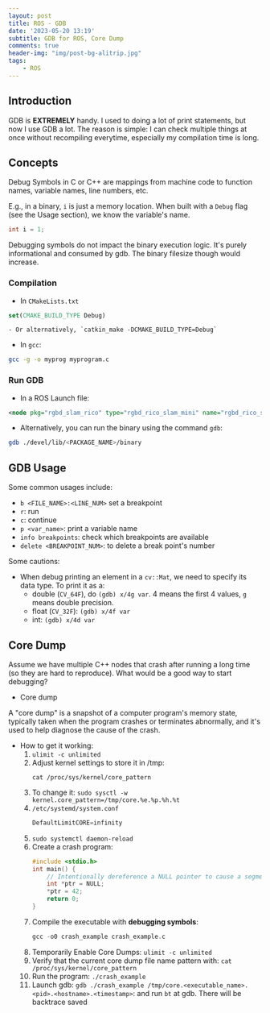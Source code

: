 ```yaml
---
layout: post
title: ROS - GDB
date: '2023-05-20 13:19'
subtitle: GDB for ROS, Core Dump
comments: true
header-img: "img/post-bg-alitrip.jpg"
tags:
    - ROS
---
```


## Introduction

GDB is **EXTREMELY** handy. I used to doing a lot of print statements, but now I use GDB a lot. The reason is simple: I can check multiple things at once without recompiling everytime, especially my compilation time is long.

## Concepts

Debug Symbols in C or C++ are mappings from machine code to function names, variable names, line numbers, etc.

E.g., in a binary, `i` is just a memory location. When built with a `Debug` flag (see the Usage section), we know the variable's name.

```cpp
int i = 1;
```

Debugging symbols do not impact the binary execution logic. It's purely informational and consumed by gdb. The binary filesize though would increase.

### Compilation 

- In `CMakeLists.txt`

```cmake
set(CMAKE_BUILD_TYPE Debug)
```
    - Or alternatively, `catkin_make -DCMAKE_BUILD_TYPE=Debug`

- In `gcc`:

```bash
gcc -g -o myprog myprogram.c
```

### Run GDB

- In a ROS Launch file:

```xml
<node pkg="rgbd_slam_rico" type="rgbd_rico_slam_mini" name="rgbd_rico_slam_mini" output="screen" launch-prefix="gdb -ex run --args"/>
```

- Alternatively, you can run the binary using the command `gdb`:

```bash
gdb ./devel/lib/<PACKAGE_NAME>/binary
```

## GDB Usage

Some common usages include:

- `b <FILE_NAME>:<LINE_NUM>` set a breakpoint
- `r`: run 
- `c`: continue
- `p <var_name>`: print a variable name
- `info breakpoints`: check which breakpoints are available
- `delete <BREAKPOINT_NUM>`: to delete a break point's number

Some cautions:

- When debug printing an element in a `cv::Mat`, we need to specify its data type. To print it as a: 
    - double (`CV_64F`), do `(gdb) x/4g var`. 4 means the first 4 values, `g` means double precision. 
    - float (`CV_32F`): `(gdb) x/4f var`
    - int: `(gdb) x/4d var`


## Core Dump

Assume we have multiple C++ nodes that crash after running a long time (so they are hard to reproduce). What would be a good way to start debugging?

- Core dump

 A "core dump" is a snapshot of a computer program's memory state, typically taken when the program crashes or terminates abnormally, and it's used to help diagnose the cause of the crash.

- How to get it working:
    1. `ulimit -c unlimited`
    2. Adjust kernel settings to store it in /tmp:
        ```
        cat /proc/sys/kernel/core_pattern
        ```
    3. To change it: `sudo sysctl -w kernel.core_pattern=/tmp/core.%e.%p.%h.%t`
    4. `/etc/systemd/system.conf`
        ```cpp
        DefaultLimitCORE=infinity
        ```
    5. `sudo systemctl daemon-reload`
    6. Create a crash program:
        ```cpp
        #include <stdio.h>
        int main() {
            // Intentionally dereference a NULL pointer to cause a segmentation fault.
            int *ptr = NULL;
            *ptr = 42;
            return 0;
        }
        ```
    7. Compile the executable with **debugging symbols**:
        ```cpp
        gcc -o0 crash_example crash_example.c
        ```
    8. Temporarily Enable Core Dumps: `ulimit -c unlimited`
    9. Verify that the current core dump file name pattern with: `cat /proc/sys/kernel/core_pattern`
    10. Run the program: `./crash_example`
    11. Launch gdb: `gdb ./crash_example /tmp/core.<executable_name>.<pid>.<hostname>.<timestamp>`: and run `bt` at gdb. There will be backtrace saved
